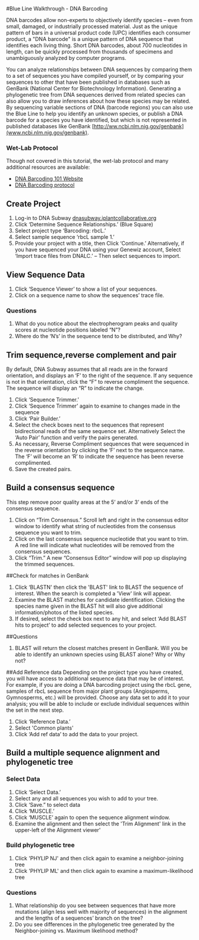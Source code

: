 #Blue Line Walkthrough - DNA Barcoding

DNA barcodes allow non-experts to objectively identify species – even from small, damaged, or industrially processed material. Just as the unique pattern of bars in a universal product code (UPC) identifies each consumer product, a "DNA barcode" is a unique pattern of DNA sequence that identifies each living thing. Short DNA barcodes, about 700 nucleotides in length, can be quickly processed from thousands of specimens and unambiguously analyzed by computer programs. 

You can analyze relationships between DNA sequences by comparing them to a set of sequences you have compiled yourself, or by comparing your sequences to other that have been published in databases such as GenBank (National Center for Biotechnology Information). Generating a phylogenetic tree from DNA sequences derived from related species can also allow you to draw inferences about how these species may be related. By sequencing variable sections of DNA (barcode regions) you can also use the Blue Line to help you identify an unknown species, or publish a DNA barcode for a species you have identified, but which is not represented in published databases like GenBank [http://ww.ncbi.nlm.nig.gov/genbank](www.ncbi.nlm.nig.gov/genbank). 

### Wet-Lab Protocol

Though not covered in this tutorial, the wet-lab protocol and many additional resources are available:

- [DNA Barcoding 101 Website](http://www.dnabarcoding101.org/)
- [DNA Barcoding protocol](http://www.dnabarcoding101.org/files/using-dna-barcodes.pdf)

## Create Project
1. Log-in to DNA Subway [dnasubway.iplantcollaborative.org](http://dnasubway.iplantcollaborative.org)2. Click ‘Determine Sequence Relationships.’ (Blue Square) 3. Select project type ‘Barcoding: rbcL.’4. Select sample sequence ‘rbcL sample 1.’5. Provide your project with a title, then Click ‘Continue.’ Alternatively, if you have sequenced your DNA using your Genewiz account, Select ‘Import trace files from DNALC.’ – Then select sequences to import. 

## View Sequence Data
1. Click ‘Sequence Viewer’ to show a list of your sequences.2. Click on a sequence name to show the sequences’ trace file.  

### Questions
1. What do you notice about the electropherogram peaks and quality scores at nucleotide positions labeled “N”?	  
2. Where do the ‘N’s’ in the sequence tend to be distributed, and Why?

## Trim sequence,reverse complement and pair
By default, DNA Subway assumes that all reads are in the forward orientation, and displays an ‘F’ to the right of the sequence. If any sequence is not in that orientation, click the “F” to reverse compliment the sequence. The sequence will display an “R” to indicate the change.

1. Click ‘Sequence Trimmer.’2. Click ‘Sequence Trimmer’ again to examine to changes made in the sequence3. Click ‘Pair Builder.’4. Select the check boxes next to the sequences that represent bidirectional reads of the same sequence set. Alternatively Select the ‘Auto Pair’ function and verify the pairs generated. 5. As necessary, Reverse Compliment sequences that were sequenced in the reverse orientation by clicking the ‘F’ next to the sequence name. The ‘F’ will become an ‘R’ to indicate the sequence has been reverse complimented.6.  Save the created pairs. ## Build a consensus sequence 
This step remove poor quality areas at the 5’ and/or 3’ ends of the consensus sequence.

1. Click on “Trim Consensus.” Scroll left and right in the consensus editor window to identify what string of nucleotides from the consensus sequence you want to trim. 
2. Click on the last consensus sequence nucleotide that you want to trim. A red line will indicate what nucleotides will be removed from the consensus sequences.
3. Click “Trim.” A new “Consensus Editor” window will pop up displaying the trimmed sequences.

##Check for matches in GenBank

1. Click ‘BLASTN' then click the 'BLAST' link to BLAST the sequence of interest. When the search is completed a 'View' link will appear. 2. Examine the BLAST matches for candidate identification. Clicking the species name given in the BLAST hit will also give additional information/photos of the listed species. 3. If desired, select the check box next to any hit, and select ‘Add BLAST hits to project’ to add selected sequences to your project. 

##Questions
1. BLAST will return the closest matches present in GenBank. Will you be able to identify an unknown species using BLAST alone? Why or Why not?

##Add Reference data
Depending on the project type you have created, you will have access to additional sequence data that may be of interest. For example, if you are doing a DNA barcoding project using the rbcL gene, samples of rbcL sequence from major plant groups (Angiosperms, Gymnosperms, etc.) will be provided. Choose any data set to add it to your analysis; you will be able to include or exclude individual sequences within the set in the next step. 

1. Click ‘Reference Data.’2. Select 'Common plants' 
3. Click ‘Add ref data’ to add the data to your project. 

## Build a multiple sequence alignment and phylogenetic tree

### Select Data

1. Click ‘Select Data.’
2. Select any and all sequences you wish to add to your tree. 3. Click ‘Save.” to select data 
4. Click ‘MUSCLE.’5. Click ‘MUSCLE’ again to open the sequence alignment window.
6. Examine the alignment and then select the 'Trim Alignment' link in the upper-left of the Alignment viewer' 
### Build phylogenetic tree
1. Click 'PHYLIP NJ' and then click again to examine a neighbor-joining tree
2. Click 'PHYLIP ML' and then click again to examine a maximum-likelihood tree

### Questions
1. What relationship do you see between sequences that have more mutations (align less well with majority of sequences) in the alignment and the lengths of a sequences’ branch on the tree?
2. Do you see differences in the phylogenetic tree generated by the Neighbor-joining vs. Maximum likelihood method? 
